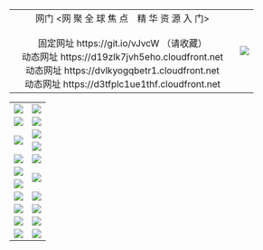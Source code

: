 <table>
  <tr>
    <td width=384 align=center>网门 <网 聚 全 球 焦 点　精 华 资 源 入 门><br>
    <br>固定网址 https://git.io/vJvcW （请收藏）
    <br>动态网址 https://d19zlk7jvh5eho.cloudfront.net
    <br>动态网址 https://dvlkyogqbetr1.cloudfront.net
    <br>动态网址 https://d3tfplc1ue1thf.cloudfront.net</td>
    <td><img src="https://d2iacfewj0lpuk.cloudfront.net/Up/0WMEW0.jpg" /></td>
  </tr>
</table>
<table>
  <tr height=1></tr>
  <tr>
    <td><a href="https://d2iacfewj0lpuk.cloudfront.net" target="_blank"><img src="https://d2iacfewj0lpuk.cloudfront.net/Up/0WMDT.jpg" /></a></td>
    <td><a href="https://d2iacfewj0lpuk.cloudfront.net/oNote.aspx" target="_blank"><img src="https://d2iacfewj0lpuk.cloudfront.net/Up/0WZTT.jpg" /></a></td>
  </tr>
  <tr>
    <td><a href="https://d2iacfewj0lpuk.cloudfront.net/onUP.aspx?name=https://d29duwb7un2osd.cloudfront.net/517" target="_blank"><img src="https://d2iacfewj0lpuk.cloudfront.net/Up/0DTW.jpg"/></a></td>
    <td><a href="https://d2iacfewj0lpuk.cloudfront.net/ogST.aspx" target="_blank"><img src="https://d2iacfewj0lpuk.cloudfront.net/Up/ST.jpg"/></a></td>
  </tr>
  <tr>
    <td rowspan=2><a href="https://d2iacfewj0lpuk.cloudfront.net/ogUP.aspx?name=WJ.mp4" target="_blank"><img src="https://d2iacfewj0lpuk.cloudfront.net/Up/WJ.jpg" /></a></td>
    <td><a href="https://d2iacfewj0lpuk.cloudfront.net/ogUP.aspx?name=DKC.mp4&count=13" target="_blank"><img src="https://d2iacfewj0lpuk.cloudfront.net/Up/DKC.jpg" /></a></td> 
  </tr>
  <tr>
    <td><a href="https://d2iacfewj0lpuk.cloudfront.net/ogUP.aspx?name=LRWS.mp4&count=6B:12,5A:10,5B:35,4A:14,4B:19,3A:10,3B:26,2A:16,2B:21,1A:23,1B:29" target="_blank"><img src="https://d2iacfewj0lpuk.cloudfront.net/Up/LRWS.jpg" /></a></td>
  </tr>
  <tr>
    <td><a href="https://d2iacfewj0lpuk.cloudfront.net/ogUP.aspx?name=WJZM.mp4&count=16" target="_blank"><img src="https://d2iacfewj0lpuk.cloudfront.net/Up/WJZM.jpg" /></a></td>
    <td><a href="https://d2iacfewj0lpuk.cloudfront.net/ogUP.aspx?name=XTFY.mp4&count=16" target="_blank"><img src="https://d2iacfewj0lpuk.cloudfront.net/Up/XTFY.jpg" /></a></td>
  </tr>
  <tr>
    <td><a href="https://d2iacfewj0lpuk.cloudfront.net/ogUP.aspx?name=JQR.mp4&count=2" target="_blank"><img src="https://d2iacfewj0lpuk.cloudfront.net/Up/JQR.jpg" /></a></td>   
    <td rowspan=2><a href="https://d2iacfewj0lpuk.cloudfront.net/ogUP.aspx?name=JP.mp4&count=9" target="_blank"><img src="https://d2iacfewj0lpuk.cloudfront.net/Up/JP.jpg" /></td>
  </tr>
  <tr>
    <td><a href="https://d2iacfewj0lpuk.cloudfront.net/ogUP.aspx?name=MTDWH.mp4&count=28" target="_blank"><img src="https://d2iacfewj0lpuk.cloudfront.net/Up/MTDWH.jpg" /></a></td>
  </tr>
  <tr>
    <td><a href="https://d2iacfewj0lpuk.cloudfront.net/ogUP.aspx?name=4SZG.mp4&count=05:10,04:20&current=05:10" target="_blank"><img src="https://d2iacfewj0lpuk.cloudfront.net/Up/4SZG0.jpg" /></a></td>
    <td><a href="https://d2iacfewj0lpuk.cloudfront.net/ogUP.aspx?name=4SDJ.mp4&count=05:26,04:52&current=05:26" target="_blank"><img src="https://d2iacfewj0lpuk.cloudfront.net/Up/4SDJ0.jpg" /></a></td>
  </tr>
  <tr>
    <td><a href="https://d2iacfewj0lpuk.cloudfront.net/ogUP.aspx?name=FG.zip" target="_blank"><img src="https://d2iacfewj0lpuk.cloudfront.net/Up/FG.jpg" /></a></td>
    <td><a href="https://d2iacfewj0lpuk.cloudfront.net/ogUP.aspx?name=FGA.apk" target="_blank"><img src="https://d2iacfewj0lpuk.cloudfront.net/Up/FGA.jpg" /></a></td>
  </tr>
  <tr>
    <td><a href="https://d2iacfewj0lpuk.cloudfront.net/ogUP.aspx?name=U.zip" target="_blank"><img src="https://d2iacfewj0lpuk.cloudfront.net/Up/U.jpg" /></a></td>
    <td><a href="https://d2iacfewj0lpuk.cloudfront.net/ogUP.aspx?name=UA.apk" target="_blank"><img src="https://d2iacfewj0lpuk.cloudfront.net/Up/UA.jpg" /></a></td>
  </tr>
  <tr>
    <td><a href="https://d2iacfewj0lpuk.cloudfront.net/ogUP.aspx?name=0iPPOTV.zip" target="_blank"><img src="https://d2iacfewj0lpuk.cloudfront.net/Up/0iPPOTV.jpg" /></a></td>
    <td><a href="https://d2iacfewj0lpuk.cloudfront.net/ogUP.aspx?name=0iNTD.apk" target="_blank"><img src="https://d2iacfewj0lpuk.cloudfront.net/Up/0iNTD.jpg" /></a></td>
  </tr>
</table>
